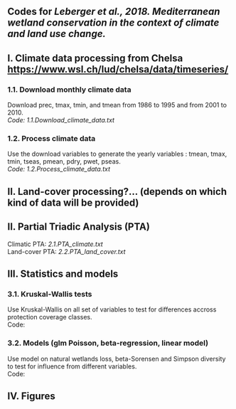## Codes for *Leberger et al., 2018. Mediterranean wetland conservation in the context of climate and land use change.*

## I. Climate data processing from Chelsa https://www.wsl.ch/lud/chelsa/data/timeseries/

### 1.1. Download monthly climate data
Download prec, tmax, tmin, and tmean from 1986 to 1995 and from 2001 to 2010.\
*Code: 1.1.Download_climate_data.txt*

### 1.2. Process climate data
Use the download variables to generate the yearly variables : tmean, tmax, tmin, tseas, pmean, pdry, pwet, pseas.\
*Code: 1.2.Process_climate_data.txt*

## II. Land-cover processing?... (depends on which kind of data will be provided)

## II. Partial Triadic Analysis (PTA)
Climatic PTA: *2.1.PTA_climate.txt*\
Land-cover PTA: *2.2.PTA_land_cover.txt*

## III. Statistics and models

### 3.1. Kruskal-Wallis tests
Use Kruskal-Wallis on all set of variables to test for differences accross protection coverage classes.\
Code:

### 3.2. Models (glm Poisson, beta-regression, linear model)
Use model on natural wetlands loss, beta-Sorensen and Simpson diversity to test for influence from different variables.\
Code:

## IV. Figures
